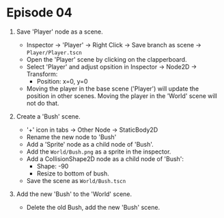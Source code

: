 # Episode 04

1. Save 'Player' node as a scene.

    - Inspector -> 'Player' -> Right Click -> Save branch as scene -> ```Player/Player.tscn```
    - Open the 'Player' scene by clicking on the clapperboard.
    - Select 'Player' and adjust opsition in Inspector -> Node2D -> Transform:
        - Position: x=0, y=0
    - Moving the player in the base scene ('Player') will update the position in other scenes. Moving the player in the 'World' scene will not do that.

2. Create a 'Bush' scene.

    - '+' icon in tabs -> Other Node -> StaticBody2D
    - Rename the new node to 'Bush'
    - Add a 'Sprite' node as a child node of 'Bush'.
    - Add the ```World/Bush.png``` as a sprite in the inspector.
    - Add a CollisionShape2D node as a child node of 'Bush':
        - Shape: -90
        - Resize to bottom of bush.
    - Save the scene as ```World/Bush.tscn```

3. Add the new 'Bush' to the 'World' scene.

    - Delete the old Bush, add the new 'Bush' scene.
